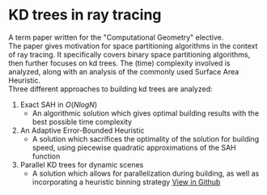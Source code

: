 # KD trees in ray tracing
A term paper written for the "Computational Geometry" elective.\
The paper gives motivation for space partitioning algorithms in the context of ray tracing. It specifically covers binary space partitioning algorithms, then further focuses on kd trees. The (time) complexity involved is analyzed, along with an analysis of the commonly used Surface Area Heuristic.\
Three different approaches to building kd trees are analyzed:
1) Exact SAH in $O(N log{N})$
    + An algorithmic solution which gives optimal building results with the best possible time complexity
2) An Adaptive Error-Bounded Heuristic
    + A solution which sacrifices the optimality of the solution for building speed, using piecewise quadratic approximations of the SAH function
3) Parallel KD trees for dynamic scenes
    + A solution which allows for parallelization during building, as well as incorporating a heuristic binning strategy
[View in Github](https://github.com/hiddenMedic/papers/blob/main/kd_trees_in_ray_tracing/KDtrees.pdf)